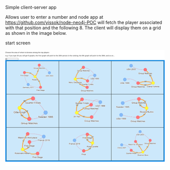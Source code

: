 Simple client-server app

Allows user to enter a number and node app at https://github.com/yissok/node-neo4j-POC will fetch the player associated with that position and the following 8. The client will display them on a grid as shown in the image below.

start screen

![alt text](https://github.com/yissok/react-neo4j-POC/blob/master/img/best_players.png)
